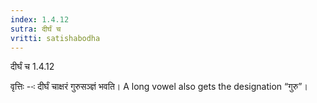 ```yaml
---
index: 1.4.12
sutra: दीर्घं च
vritti: satishabodha
---
```



 दीर्घं च 1.4.12 


वृत्तिः --ः दीर्घं चाक्षरं गुरुसञ्ज्ञं भवति। A long vowel also gets the designation “गुरु”। 


